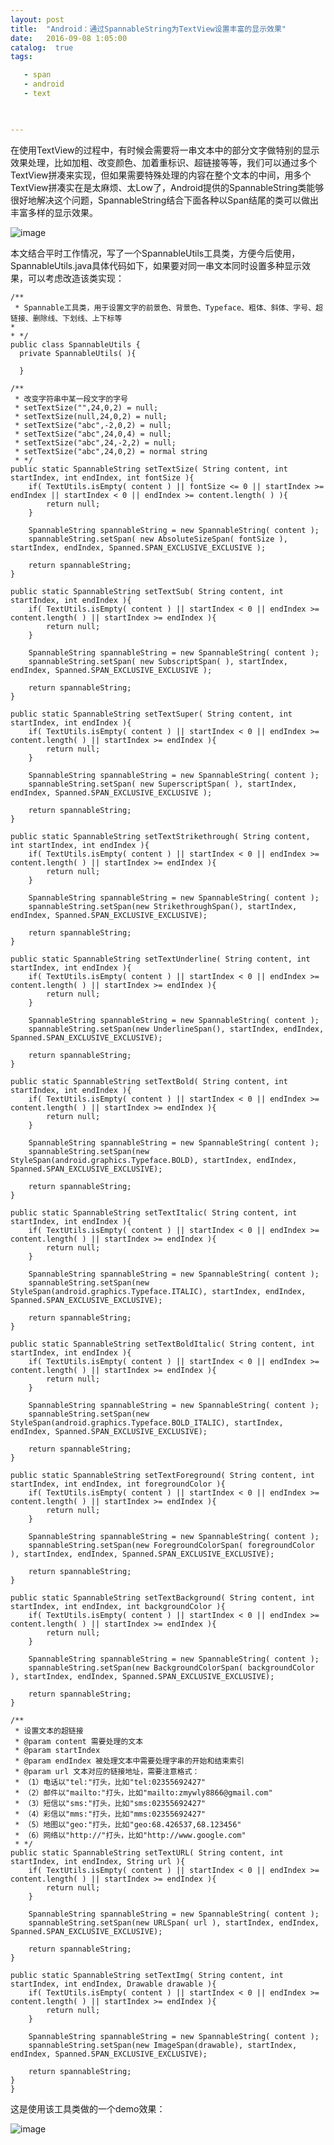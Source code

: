 ```yaml
---
layout: post
title:  "Android：通过SpannableString为TextView设置丰富的显示效果"
date:   2016-09-08 1:05:00
catalog:  true
tags:

   - span
   - android
   - text
   


---
```



在使用TextView的过程中，有时候会需要将一串文本中的部分文字做特别的显示效果处理，比如加粗、改变颜色、加着重标识、超链接等等，我们可以通过多个TextView拼凑来实现，但如果需要特殊处理的内容在整个文本的中间，用多个TextView拼凑实在是太麻烦、太Low了，Android提供的SpannableString类能够很好地解决这个问题，SpannableString结合下面各种以Span结尾的类可以做出丰富多样的显示效果。

![image](http://www.2cto.com/uploadfile/Collfiles/20140914/2014091409252622.png)

本文结合平时工作情况，写了一个SpannableUtils工具类，方便今后使用，SpannableUtils.java具体代码如下，如果要对同一串文本同时设置多种显示效果，可以考虑改造该类实现：

    /**
     * Spannable工具类，用于设置文字的前景色、背景色、Typeface、粗体、斜体、字号、超链接、删除线、下划线、上下标等
    * 
    * */
    public class SpannableUtils {
      private SpannableUtils( ){
         
      }
     
    /**
     * 改变字符串中某一段文字的字号
     * setTextSize("",24,0,2) = null;
     * setTextSize(null,24,0,2) = null;
     * setTextSize("abc",-2,0,2) = null;
     * setTextSize("abc",24,0,4) = null;
     * setTextSize("abc",24,-2,2) = null;
     * setTextSize("abc",24,0,2) = normal string
     * */
    public static SpannableString setTextSize( String content, int startIndex, int endIndex, int fontSize ){
        if( TextUtils.isEmpty( content ) || fontSize <= 0 || startIndex >= endIndex || startIndex < 0 || endIndex >= content.length( ) ){
            return null;
        }
         
        SpannableString spannableString = new SpannableString( content );
        spannableString.setSpan( new AbsoluteSizeSpan( fontSize ), startIndex, endIndex, Spanned.SPAN_EXCLUSIVE_EXCLUSIVE );
         
        return spannableString;
    }
     
    public static SpannableString setTextSub( String content, int startIndex, int endIndex ){
        if( TextUtils.isEmpty( content ) || startIndex < 0 || endIndex >= content.length( ) || startIndex >= endIndex ){
            return null;
        }
         
        SpannableString spannableString = new SpannableString( content );
        spannableString.setSpan( new SubscriptSpan( ), startIndex, endIndex, Spanned.SPAN_EXCLUSIVE_EXCLUSIVE );
         
        return spannableString;
    }
     
    public static SpannableString setTextSuper( String content, int startIndex, int endIndex ){
        if( TextUtils.isEmpty( content ) || startIndex < 0 || endIndex >= content.length( ) || startIndex >= endIndex ){
            return null;
        }
         
        SpannableString spannableString = new SpannableString( content );
        spannableString.setSpan( new SuperscriptSpan( ), startIndex, endIndex, Spanned.SPAN_EXCLUSIVE_EXCLUSIVE );
         
        return spannableString;
    }
     
    public static SpannableString setTextStrikethrough( String content, int startIndex, int endIndex ){
        if( TextUtils.isEmpty( content ) || startIndex < 0 || endIndex >= content.length( ) || startIndex >= endIndex ){
            return null;
        }
         
        SpannableString spannableString = new SpannableString( content );
        spannableString.setSpan(new StrikethroughSpan(), startIndex, endIndex, Spanned.SPAN_EXCLUSIVE_EXCLUSIVE);
         
        return spannableString;
    }
     
    public static SpannableString setTextUnderline( String content, int startIndex, int endIndex ){
        if( TextUtils.isEmpty( content ) || startIndex < 0 || endIndex >= content.length( ) || startIndex >= endIndex ){
            return null;
        }
         
        SpannableString spannableString = new SpannableString( content );
        spannableString.setSpan(new UnderlineSpan(), startIndex, endIndex, Spanned.SPAN_EXCLUSIVE_EXCLUSIVE);
         
        return spannableString;
    }
     
    public static SpannableString setTextBold( String content, int startIndex, int endIndex ){
        if( TextUtils.isEmpty( content ) || startIndex < 0 || endIndex >= content.length( ) || startIndex >= endIndex ){
            return null;
        }
         
        SpannableString spannableString = new SpannableString( content );
        spannableString.setSpan(new StyleSpan(android.graphics.Typeface.BOLD), startIndex, endIndex, Spanned.SPAN_EXCLUSIVE_EXCLUSIVE);
         
        return spannableString;
    }
     
    public static SpannableString setTextItalic( String content, int startIndex, int endIndex ){
        if( TextUtils.isEmpty( content ) || startIndex < 0 || endIndex >= content.length( ) || startIndex >= endIndex ){
            return null;
        }
         
        SpannableString spannableString = new SpannableString( content );
        spannableString.setSpan(new StyleSpan(android.graphics.Typeface.ITALIC), startIndex, endIndex, Spanned.SPAN_EXCLUSIVE_EXCLUSIVE);
         
        return spannableString;
    }
     
    public static SpannableString setTextBoldItalic( String content, int startIndex, int endIndex ){
        if( TextUtils.isEmpty( content ) || startIndex < 0 || endIndex >= content.length( ) || startIndex >= endIndex ){
            return null;
        }
         
        SpannableString spannableString = new SpannableString( content );
        spannableString.setSpan(new StyleSpan(android.graphics.Typeface.BOLD_ITALIC), startIndex, endIndex, Spanned.SPAN_EXCLUSIVE_EXCLUSIVE);
         
        return spannableString;
    }
     
    public static SpannableString setTextForeground( String content, int startIndex, int endIndex, int foregroundColor ){
        if( TextUtils.isEmpty( content ) || startIndex < 0 || endIndex >= content.length( ) || startIndex >= endIndex ){
            return null;
        }
         
        SpannableString spannableString = new SpannableString( content );
        spannableString.setSpan(new ForegroundColorSpan( foregroundColor ), startIndex, endIndex, Spanned.SPAN_EXCLUSIVE_EXCLUSIVE);
         
        return spannableString;
    }
     
    public static SpannableString setTextBackground( String content, int startIndex, int endIndex, int backgroundColor ){
        if( TextUtils.isEmpty( content ) || startIndex < 0 || endIndex >= content.length( ) || startIndex >= endIndex ){
            return null;
        }
         
        SpannableString spannableString = new SpannableString( content );
        spannableString.setSpan(new BackgroundColorSpan( backgroundColor ), startIndex, endIndex, Spanned.SPAN_EXCLUSIVE_EXCLUSIVE);
         
        return spannableString;
    }
     
    /**
     * 设置文本的超链接
     * @param content 需要处理的文本
     * @param startIndex
     * @param endIndex 被处理文本中需要处理字串的开始和结束索引
     * @param url 文本对应的链接地址，需要注意格式：
     * （1）电话以"tel:"打头，比如"tel:02355692427"
     * （2）邮件以"mailto:"打头，比如"mailto:zmywly8866@gmail.com"
     * （3）短信以"sms:"打头，比如"sms:02355692427"
     * （4）彩信以"mms:"打头，比如"mms:02355692427"
     * （5）地图以"geo:"打头，比如"geo:68.426537,68.123456"
     * （6）网络以"http://"打头，比如"http://www.google.com"
     * */
    public static SpannableString setTextURL( String content, int startIndex, int endIndex, String url ){
        if( TextUtils.isEmpty( content ) || startIndex < 0 || endIndex >= content.length( ) || startIndex >= endIndex ){
            return null;
        }
         
        SpannableString spannableString = new SpannableString( content );
        spannableString.setSpan(new URLSpan( url ), startIndex, endIndex, Spanned.SPAN_EXCLUSIVE_EXCLUSIVE);
         
        return spannableString;
    }
     
    public static SpannableString setTextImg( String content, int startIndex, int endIndex, Drawable drawable ){
        if( TextUtils.isEmpty( content ) || startIndex < 0 || endIndex >= content.length( ) || startIndex >= endIndex ){
            return null;
        }
         
        SpannableString spannableString = new SpannableString( content );
        spannableString.setSpan(new ImageSpan(drawable), startIndex, endIndex, Spanned.SPAN_EXCLUSIVE_EXCLUSIVE);
         
        return spannableString;
    }
    }
    
这是使用该工具类做的一个demo效果：

![image](http://www.2cto.com/uploadfile/Collfiles/20140914/2014091409252723.png)